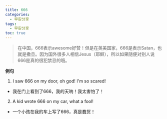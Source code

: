 ```yaml
---
title: 666
categories:
  - 早安分享
tags:
  - 早安分享
toc: true 
---
```


> 在中国，666表示awesome好赞！但是在英美国家，666是表示Satan，也就是撒旦。因为国外很多人相信Jesus（耶稣），所以如果随便对别人说666是真的很犯禁忌的哦。


**例句**

1. I saw 666 on my door, oh god! I'm so scared! 

* 我在门上看到了666，我的天呐！我太害怕了！

2.  A kid wrote 666 on my car, what a fool!

* 一个小孩在我的车上写了666，真是蠢货！

